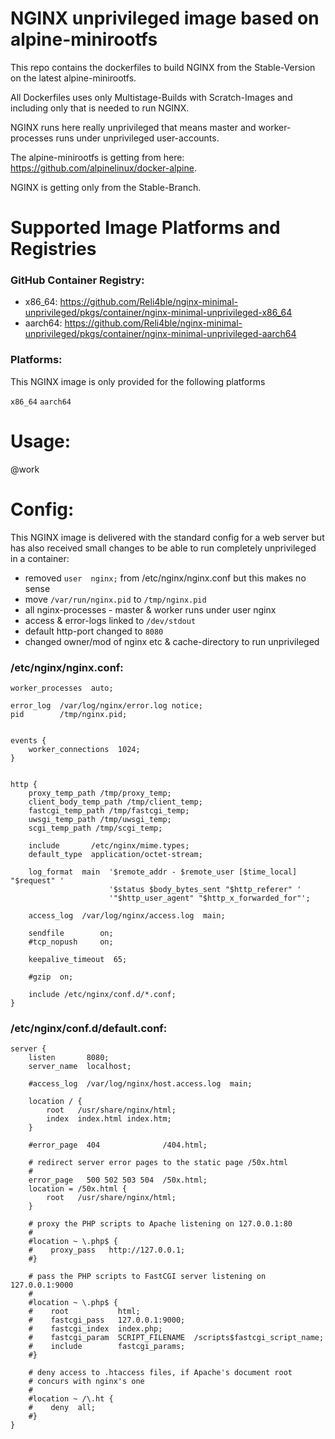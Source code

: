 # NGINX unprivileged image based on alpine-minirootfs

This repo contains the dockerfiles to build NGINX from the Stable-Version on the latest alpine-minirootfs.

All Dockerfiles uses only Multistage-Builds with Scratch-Images and including only that is needed to run NGINX.

NGINX runs here really unprivileged that means master and worker-processes runs under unprivileged user-accounts.


The alpine-minirootfs is getting from here: https://github.com/alpinelinux/docker-alpine.

NGINX is getting only from the Stable-Branch.


# Supported Image Platforms and Registries

### GitHub Container Registry:

- x86_64: https://github.com/Reli4ble/nginx-minimal-unprivileged/pkgs/container/nginx-minimal-unprivileged-x86_64
- aarch64: https://github.com/Reli4ble/nginx-minimal-unprivileged/pkgs/container/nginx-minimal-unprivileged-aarch64

### Platforms:

This NGINX image is only provided for the following platforms

`x86_64`  `aarch64`

# Usage:

@work

# Config:

This NGINX image is delivered with the standard config for a web server but has also received small changes to be able to run completely unprivileged in a container:

- removed `user  nginx;` from /etc/nginx/nginx.conf but this makes no sense
- move `/var/run/nginx.pid` to `/tmp/nginx.pid`
- all nginx-processes - master & worker runs under user nginx
- access & error-logs linked to `/dev/stdout`
- default http-port changed to `8080`
- changed owner/mod of nginx etc & cache-directory to run unprivileged

### /etc/nginx/nginx.conf:
```
worker_processes  auto;

error_log  /var/log/nginx/error.log notice;
pid        /tmp/nginx.pid;


events {
    worker_connections  1024;
}


http {
    proxy_temp_path /tmp/proxy_temp;
    client_body_temp_path /tmp/client_temp;
    fastcgi_temp_path /tmp/fastcgi_temp;
    uwsgi_temp_path /tmp/uwsgi_temp;
    scgi_temp_path /tmp/scgi_temp;

    include       /etc/nginx/mime.types;
    default_type  application/octet-stream;

    log_format  main  '$remote_addr - $remote_user [$time_local] "$request" '
                      '$status $body_bytes_sent "$http_referer" '
                      '"$http_user_agent" "$http_x_forwarded_for"';

    access_log  /var/log/nginx/access.log  main;

    sendfile        on;
    #tcp_nopush     on;

    keepalive_timeout  65;

    #gzip  on;

    include /etc/nginx/conf.d/*.conf;
}
```

### /etc/nginx/conf.d/default.conf:
```
server {
    listen       8080;
    server_name  localhost;

    #access_log  /var/log/nginx/host.access.log  main;

    location / {
        root   /usr/share/nginx/html;
        index  index.html index.htm;
    }

    #error_page  404              /404.html;

    # redirect server error pages to the static page /50x.html
    #
    error_page   500 502 503 504  /50x.html;
    location = /50x.html {
        root   /usr/share/nginx/html;
    }

    # proxy the PHP scripts to Apache listening on 127.0.0.1:80
    #
    #location ~ \.php$ {
    #    proxy_pass   http://127.0.0.1;
    #}

    # pass the PHP scripts to FastCGI server listening on 127.0.0.1:9000
    #
    #location ~ \.php$ {
    #    root           html;
    #    fastcgi_pass   127.0.0.1:9000;
    #    fastcgi_index  index.php;
    #    fastcgi_param  SCRIPT_FILENAME  /scripts$fastcgi_script_name;
    #    include        fastcgi_params;
    #}

    # deny access to .htaccess files, if Apache's document root
    # concurs with nginx's one
    #
    #location ~ /\.ht {
    #    deny  all;
    #}
}
```
